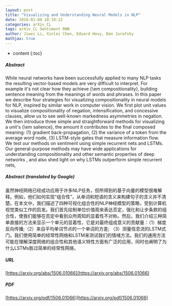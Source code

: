 ```yaml
---
layout: post
title: "Visualizing and Understanding Neural Models in NLP"
date: 2016-01-08 18:10:22
categories: arXiv_CL
tags: arXiv_CL Sentiment RNN
author: Jiwei Li, Xinlei Chen, Eduard Hovy, Dan Jurafsky
mathjax: true
---
```


* content
{:toc}

##### Abstract
While neural networks have been successfully applied to many NLP tasks the resulting vector-based models are very difficult to interpret. For example it's not clear how they achieve {\em compositionality}, building sentence meaning from the meanings of words and phrases. In this paper we describe four strategies for visualizing compositionality in neural models for NLP, inspired by similar work in computer vision. We first plot unit values to visualize compositionality of negation, intensification, and concessive clauses, allow us to see well-known markedness asymmetries in negation. We then introduce three simple and straightforward methods for visualizing a unit's {\em salience}, the amount it contributes to the final composed meaning: (1) gradient back-propagation, (2) the variance of a token from the average word node, (3) LSTM-style gates that measure information flow. We test our methods on sentiment using simple recurrent nets and LSTMs. Our general-purpose methods may have wide applications for understanding compositionality and other semantic properties of deep networks , and also shed light on why LSTMs outperform simple recurrent nets,

##### Abstract (translated by Google)
虽然神经网络已经成功应用于许多NLP任务，但所得到的基于向量的模型很难解释。例如，他们如何实现“组合性”，从单词和短语的含义来构建句子的含义并不清楚。在本文中，我们描述了四种可视化组合性的NLP神经模型的策略，受到计算机视觉类似工作的启发。我们首先绘制单位价值观来表达否定，强化和让步条款的组合性，使我们能够在否定中看到众所周知的显着性不对称。然后，我们介绍三种简单直接的方法来显示一个单元的显着性，它是对最终组成意义的贡献量：（1）梯度反向传播;（2）来自平均单词节点的一个单词的方差; （3）测量信息流的LSTM式门。我们使用简单的经常性网络和LSTM来测试我们的情绪方法。我们的通用方法可能在理解深度网络的组合性和其他语义特性方面有广泛的应用，同时也阐明了为什么LSTMs胜过简单的经常性网络，

##### URL
[https://arxiv.org/abs/1506.01066](https://arxiv.org/abs/1506.01066)

##### PDF
[https://arxiv.org/pdf/1506.01066](https://arxiv.org/pdf/1506.01066)

